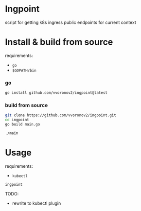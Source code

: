 # Ingpoint

script for getting k8s ingress public endpoints for current context

# Install & build from source
requirements:
- `go`
- `$GOPATH/bin`

### go
```sh
go install github.com/vvoronov2/ingpoint@latest
```

### build from source
```sh
git clone https://github.com/vvoronov2/ingpoint.git
cd ingpoint
go build main.go

./main
```

# Usage
requirements:
- `kubectl`

```sh
ingpoint
```

TODO:
- rewrite to kubectl plugin
